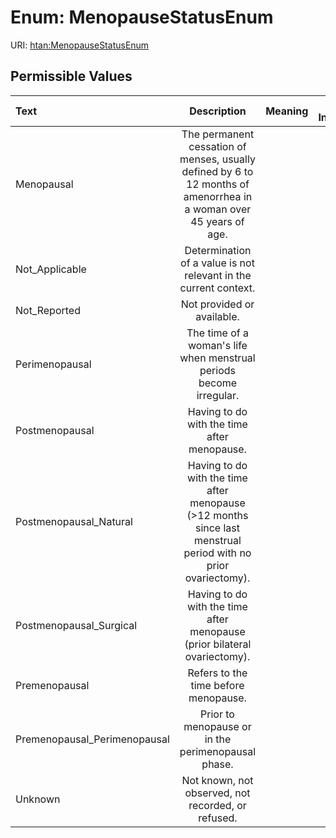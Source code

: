 
# Enum: MenopauseStatusEnum



URI: [htan:MenopauseStatusEnum](https://w3id.org/htan/MenopauseStatusEnum)


## Permissible Values

| Text | Description | Meaning | Other Information |
| :--- | :---: | :---: | ---: |
| Menopausal | The permanent cessation of menses, usually defined by 6 to 12 months of amenorrhea in a woman over 45 years of age. |  |  |
| Not_Applicable | Determination of a value is not relevant in the current context. |  |  |
| Not_Reported | Not provided or available. |  |  |
| Perimenopausal | The time of a woman's life when menstrual periods become irregular. |  |  |
| Postmenopausal | Having to do with the time after menopause. |  |  |
| Postmenopausal_Natural | Having to do with the time after menopause (>12 months since last menstrual period with no prior ovariectomy). |  |  |
| Postmenopausal_Surgical | Having to do with the time after menopause (prior bilateral ovariectomy). |  |  |
| Premenopausal | Refers to the time before menopause. |  |  |
| Premenopausal_Perimenopausal | Prior to menopause or in the perimenopausal phase. |  |  |
| Unknown | Not known, not observed, not recorded, or refused. |  |  |

